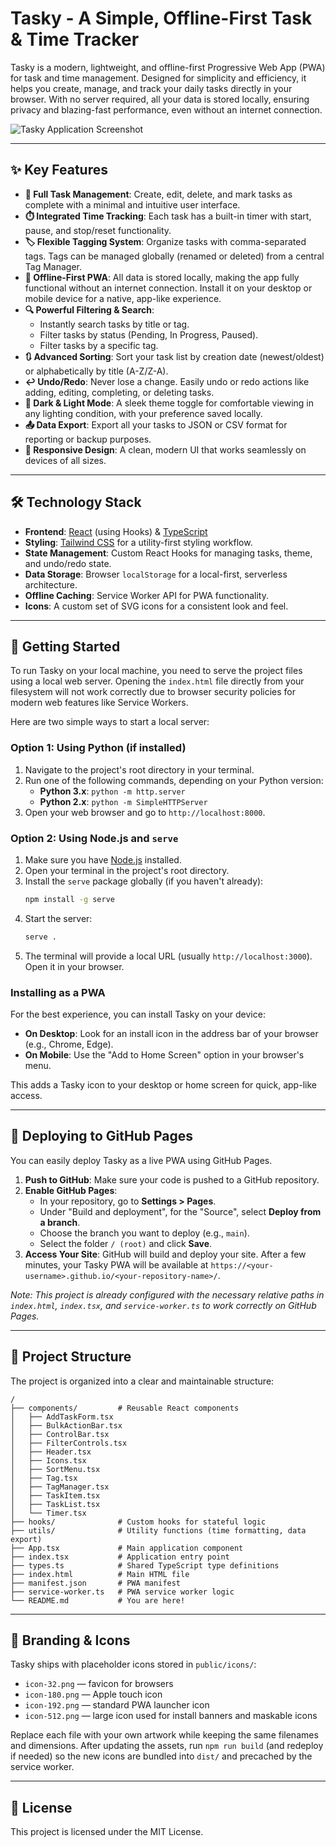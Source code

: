 # Tasky - A Simple, Offline-First Task & Time Tracker

Tasky is a modern, lightweight, and offline-first Progressive Web App (PWA) for task and time management. Designed for simplicity and efficiency, it helps you create, manage, and track your daily tasks directly in your browser. With no server required, all your data is stored locally, ensuring privacy and blazing-fast performance, even without an internet connection.

![Tasky Application Screenshot](public/homescreen.png)

---

## ✨ Key Features

- **📝 Full Task Management**: Create, edit, delete, and mark tasks as complete with a minimal and intuitive user interface.
- **⏱️ Integrated Time Tracking**: Each task has a built-in timer with start, pause, and stop/reset functionality.
- **🏷️ Flexible Tagging System**: Organize tasks with comma-separated tags. Tags can be managed globally (renamed or deleted) from a central Tag Manager.
- **🚀 Offline-First PWA**: All data is stored locally, making the app fully functional without an internet connection. Install it on your desktop or mobile device for a native, app-like experience.
- **🔍 Powerful Filtering & Search**:
    - Instantly search tasks by title or tag.
    - Filter tasks by status (Pending, In Progress, Paused).
    - Filter tasks by a specific tag.
- **🔃 Advanced Sorting**: Sort your task list by creation date (newest/oldest) or alphabetically by title (A-Z/Z-A).
- **↩️ Undo/Redo**: Never lose a change. Easily undo or redo actions like adding, editing, completing, or deleting tasks.
- **🎨 Dark & Light Mode**: A sleek theme toggle for comfortable viewing in any lighting condition, with your preference saved locally.
- **📤 Data Export**: Export all your tasks to JSON or CSV format for reporting or backup purposes.
- **📱 Responsive Design**: A clean, modern UI that works seamlessly on devices of all sizes.

---

## 🛠️ Technology Stack

- **Frontend**: [React](https://react.dev/) (using Hooks) & [TypeScript](https://www.typescriptlang.org/)
- **Styling**: [Tailwind CSS](https://tailwindcss.com/) for a utility-first styling workflow.
- **State Management**: Custom React Hooks for managing tasks, theme, and undo/redo state.
- **Data Storage**: Browser `localStorage` for a local-first, serverless architecture.
- **Offline Caching**: Service Worker API for PWA functionality.
- **Icons**: A custom set of SVG icons for a consistent look and feel.

---

## 🚀 Getting Started

To run Tasky on your local machine, you need to serve the project files using a local web server. Opening the `index.html` file directly from your filesystem will not work correctly due to browser security policies for modern web features like Service Workers.

Here are two simple ways to start a local server:

### Option 1: Using Python (if installed)

1.  Navigate to the project's root directory in your terminal.
2.  Run one of the following commands, depending on your Python version:
    *   **Python 3.x**: `python -m http.server`
    *   **Python 2.x**: `python -m SimpleHTTPServer`
3.  Open your web browser and go to `http://localhost:8000`.

### Option 2: Using Node.js and `serve`

1.  Make sure you have [Node.js](https://nodejs.org/) installed.
2.  Open your terminal in the project's root directory.
3.  Install the `serve` package globally (if you haven't already):
    ```bash
    npm install -g serve
    ```
4.  Start the server:
    ```bash
    serve .
    ```
5.  The terminal will provide a local URL (usually `http://localhost:3000`). Open it in your browser.

### Installing as a PWA

For the best experience, you can install Tasky on your device:
-   **On Desktop**: Look for an install icon in the address bar of your browser (e.g., Chrome, Edge).
-   **On Mobile**: Use the "Add to Home Screen" option in your browser's menu.

This adds a Tasky icon to your desktop or home screen for quick, app-like access.

---

## 🚀 Deploying to GitHub Pages

You can easily deploy Tasky as a live PWA using GitHub Pages.

1.  **Push to GitHub**: Make sure your code is pushed to a GitHub repository.
2.  **Enable GitHub Pages**:
    - In your repository, go to **Settings > Pages**.
    - Under "Build and deployment", for the "Source", select **Deploy from a branch**.
    - Choose the branch you want to deploy (e.g., `main`).
    - Select the folder `/ (root)` and click **Save**.
3.  **Access Your Site**: GitHub will build and deploy your site. After a few minutes, your Tasky PWA will be available at `https://<your-username>.github.io/<your-repository-name>/`.

*Note: This project is already configured with the necessary relative paths in `index.html`, `index.tsx`, and `service-worker.ts` to work correctly on GitHub Pages.*

---

## 📂 Project Structure

The project is organized into a clear and maintainable structure:

```
/
├── components/         # Reusable React components
│   ├── AddTaskForm.tsx
│   ├── BulkActionBar.tsx
│   ├── ControlBar.tsx
│   ├── FilterControls.tsx
│   ├── Header.tsx
│   ├── Icons.tsx
│   ├── SortMenu.tsx
│   ├── Tag.tsx
│   ├── TagManager.tsx
│   ├── TaskItem.tsx
│   ├── TaskList.tsx
│   └── Timer.tsx
├── hooks/              # Custom hooks for stateful logic
├── utils/              # Utility functions (time formatting, data export)
├── App.tsx             # Main application component
├── index.tsx           # Application entry point
├── types.ts            # Shared TypeScript type definitions
├── index.html          # Main HTML file
├── manifest.json       # PWA manifest
├── service-worker.ts   # PWA service worker logic
└── README.md           # You are here!
```

---

## 🎨 Branding & Icons

Tasky ships with placeholder icons stored in `public/icons/`:

- `icon-32.png` — favicon for browsers  
- `icon-180.png` — Apple touch icon  
- `icon-192.png` — standard PWA launcher icon  
- `icon-512.png` — large icon used for install banners and maskable icons

Replace each file with your own artwork while keeping the same filenames and dimensions. After updating the assets, run `npm run build` (and redeploy if needed) so the new icons are bundled into `dist/` and precached by the service worker.


---

## 📄 License

This project is licensed under the MIT License.
